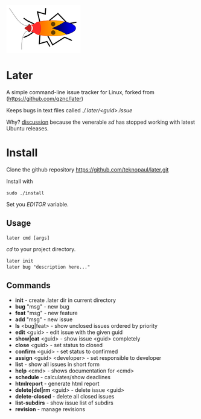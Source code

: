 ![](later_bug.png)
# Later


A simple command-line issue tracker for Linux, forked from (https://github.com/qznc/later)

Keeps bugs in text files called _./.later/\<guid\>.issue_

Why? [discussion](https://news.ycombinator.com/item?id=1620168)  because the venerable _sd_ has stopped working with latest Ubuntu releases.

# Install

Clone the github repository https://github.com/teknopaul/later.git

Install with

	sudo ./install

Set you _EDITOR_ variable.

## Usage

	later cmd [args]

_cd_ to your project directory.

	later init
	later bug "description here..."

## Commands

- **init** - create .later dir in current directory
- **bug** "msg" - new bug
- **feat** "msg" - new feature
- **add** "msg" - new issue
- **ls** \<bug|feat\> - show unclosed issues ordered by priority
- **edit** \<guid\> - edit issue with the given guid
- **show|cat** \<guid\> - show issue \<guid\> completely
- **close** \<guid\> - set status to closed
- **confirm** \<guid\> - set status to confirmed
- **assign** \<guid\> \<developer\> - set responsible to developer
- **list** - show all issues in short form
- **help** \<cmd\> - shows documentation for \<cmd\>
- **schedule** - calculates/show deadlines
- **htmlreport** - generate html report
- **delete|del|rm** \<guid\> - delete issue \<guid\>
- **delete-closed** - delete all closed issues
- **list-subdirs** - show issue list of subdirs
- **revision** - manage revisions
